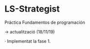 # LS-Strategist
Práctica Fundamentos de programación

-> actualització (18/11/19)  
      
   
   
   · Implementat la fase 1.

